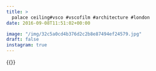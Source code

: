 ```yaml
---
title: >
  palace ceiling#vsco #vscofilm #architecture #london
date: 2016-09-08T11:51:02+00:00

image: "/img/32c5a0cd4b376d2c2b8e87494ef24579.jpg"
draft: false
instagram: true
---
```


{{<photo src="/img/32c5a0cd4b376d2c2b8e87494ef24579.jpg">}}
